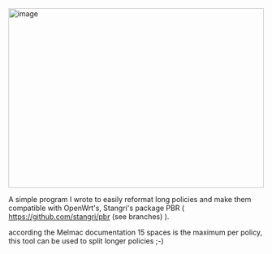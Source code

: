 <img width="503" height="354" alt="image" src="https://github.com/user-attachments/assets/96c55701-96e0-42d6-9613-eb1041b290bc" />


A simple program I wrote to easily reformat long policies and make them compatible with OpenWrt's, Stangri's package PBR ( https://github.com/stangri/pbr (see branches) ).

according the Melmac documentation 15 spaces is the maximum per policy, this tool can be used to split longer policies ;-)
